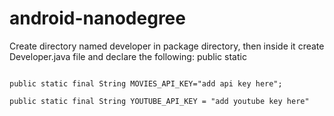 # android-nanodegree
Create directory named developer in package directory, then inside it create Developer.java file and declare the following: public static 

<code>
public static final String MOVIES_API_KEY="add api key here";<br/>
public static final String YOUTUBE_API_KEY = "add youtube key here"
</code>


